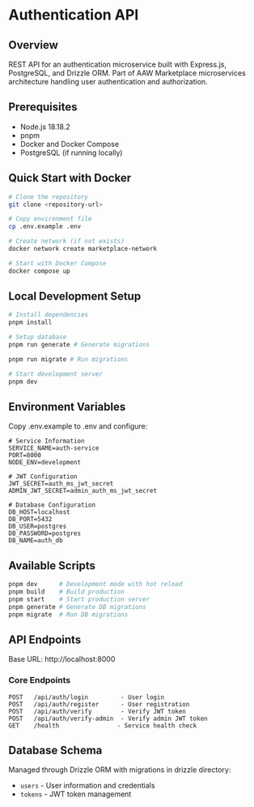 # Authentication API

## Overview

REST API for an authentication microservice built with Express.js, PostgreSQL, and Drizzle ORM. Part of AAW Marketplace microservices architecture handling user authentication and authorization.

## Prerequisites

- Node.js 18.18.2
- pnpm
- Docker and Docker Compose
- PostgreSQL (if running locally)

## Quick Start with Docker

```bash
# Clone the repository
git clone <repository-url>

# Copy environment file
cp .env.example .env

# Create network (if not exists)
docker network create marketplace-network

# Start with Docker Compose
docker compose up
```

## Local Development Setup

```bash
# Install dependencies
pnpm install

# Setup database
pnpm run generate # Generate migrations

pnpm run migrate # Run migrations

# Start development server
pnpm dev
```

## Environment Variables

Copy .env.example to .env and configure:

```plaintext
# Service Information
SERVICE_NAME=auth-service
PORT=8000
NODE_ENV=development

# JWT Configuration
JWT_SECRET=auth_ms_jwt_secret
ADMIN_JWT_SECRET=admin_auth_ms_jwt_secret

# Database Configuration
DB_HOST=localhost
DB_PORT=5432
DB_USER=postgres
DB_PASSWORD=postgres
DB_NAME=auth_db
```

## Available Scripts

```bash
pnpm dev      # Development mode with hot reload
pnpm build    # Build production
pnpm start    # Start production server
pnpm generate # Generate DB migrations
pnpm migrate  # Run DB migrations
```

## API Endpoints

Base URL: http://localhost:8000

### Core Endpoints

```plaintext
POST   /api/auth/login         - User login
POST   /api/auth/register      - User registration
POST   /api/auth/verify        - Verify JWT token
POST   /api/auth/verify-admin  - Verify admin JWT token
GET    /health                - Service health check
```

## Database Schema

Managed through Drizzle ORM with migrations in drizzle directory:

- `users` - User information and credentials
- `tokens` - JWT token management